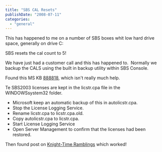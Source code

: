 ```yaml
---
title: "SBS CAL Resets"
publishDate: "2008-07-11"
categories: 
  - "general"
---
```


This has happened to me on a number of SBS boxes whit low hard drive space, generally on drive C:

SBS resets the cal count to 5!

We have just had a customer call and this has happened to.  Normally we backup the CALS using the built in backup utility within SBS Console.

Found this MS KB [888818](http://support.microsoft.com/?kbid=888818), which isn't really much help.

Te SBS2003 licenses are kept in the licstr.cpa file in the WINDOWSsystem32 folder.

- Microsoft keep an automatic backup of this in autolicstr.cpa.  
- Stop the License Logging Service.
- Rename licstr.cpa to licstr.cpa.old.
- Copy autolicstr.cpa to licstr.cpa. 
- Start License Logging Service
- Open Server Management to confirm that the licenses had been restored.

Then found post on [Knight-Time Ramblings](http://blog.chrisara.com.au/2006/09/small-business-server-2003-dreaded-5.html) which worked!
